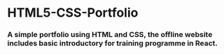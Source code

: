 # HTML5-CSS-Portfolio

### A simple portfolio using HTML and CSS, the offline website includes basic introductory for training programme in React.
